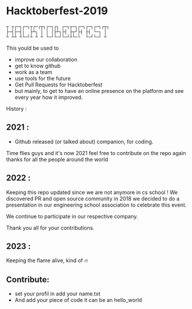 # Hacktoberfest-2019

```
┬ ┬┌─┐┌─┐┬┌─┌┬┐┌─┐┌┐ ┌─┐┬─┐┌─┐┌─┐┌─┐┌┬┐
├─┤├─┤│  ├┴┐ │ │ │├┴┐├┤ ├┬┘├┤ ├┤ └─┐ │ 
┴ ┴┴ ┴└─┘┴ ┴ ┴ └─┘└─┘└─┘┴└─└  └─┘└─┘ ┴ 
```
                                                                                                                                            

This yould be used to 
- improve our collaboration 
- get to know github 
- work as a team
- use tools for the future
- Get Pull Requests for Hacktoberfest
- but mainly, to get to have an online presence on the platform and see every year how it improved.

History :

## 2021 : 
- Github released (or talked about) companion, for coding.

Time flies guys and it's now 2021 feel free to contribute on the repo again thanks for all the people around the world

## 2022 : 

Keeping this repo updated since we are not anymore in cs school !
We discovered PR and open source community in 2018 we decided to do a presentation in our engineering school association to celebrate this event.

We continue to participate in our respective company.

Thank you all for your contributions.

## 2023 :
Keeping the flame alive, kind of 🔥

## Contribute:
- set your profil in add your name.txt
- And add your piece of code it can be an hello_world
